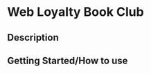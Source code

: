 # Web Loyalty Book Club

<!--- Simple overview of use/purpose. -->

## Description

<!--- An in-depth paragraph about your project and overview of use.  -->

## Getting Started/How to use
